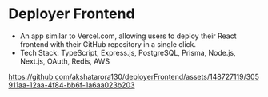 # Deployer Frontend 

- An app similar to Vercel.com, allowing users to deploy their React frontend with their GitHub repository in a single click.
- Tech Stack: TypeScript, Express.js, PostgreSQL, Prisma, Node.js, Next.js, OAuth, Redis, AWS

https://github.com/akshatarora130/deployerFrontend/assets/148727119/305911aa-12aa-4f84-bb6f-1a6aa023b203

